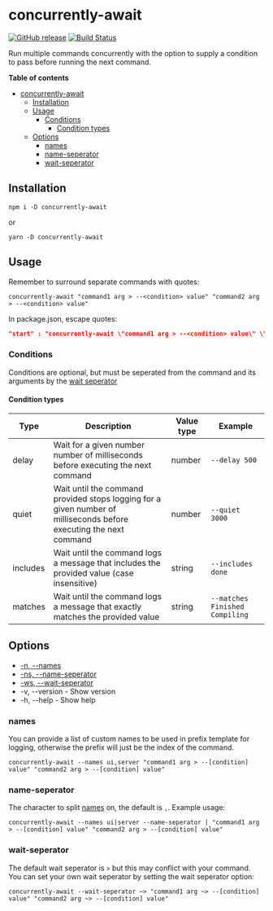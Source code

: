 # concurrently-await

[![GitHub release](https://img.shields.io/github/release/bameyrick/concurrently-await.svg)](https://github.com/bameyrick/concurrently-await/releases)
[![Build Status](https://travis-ci.com/bameyrick/concurrently-await.svg?branch=master)](https://travis-ci.com/bameyrick/concurrently-await)

Run multiple commands concurrently with the option to supply a condition to pass before running the next command.

**Table of contents**

- [concurrently-await](#concurrently-await)
  - [Installation](#installation)
  - [Usage](#usage)
    - [Conditions](#conditions)
      - [Condition types](#condition-types)
  - [Options](#options)
    - [names](#names)
    - [name-seperator](#name-seperator)
    - [wait-seperator](#wait-seperator)

## Installation

```
npm i -D concurrently-await
```

or

```
yarn -D concurrently-await
```

## Usage

Remember to surround separate commands with quotes:

```
concurrently-await "command1 arg > --<condition> value" "command2 arg > --<condition> value"
```

In package.json, escape quotes:

```json
"start" : "concurrently-await \"command1 arg > --<condition> value\" \"command2 arg > --<condition> value\""
```

### Conditions

Conditions are optional, but must be seperated from the command and its arguments by the [wait seperator](#wait-seperator)

#### Condition types

| Type     | Description                                                                                                        | Value type | Example                        |
| -------- | ------------------------------------------------------------------------------------------------------------------ | ---------- | ------------------------------ |
| delay    | Wait for a given number number of milliseconds before executing the next command                                   | number     | `--delay 500`                  |
| quiet    | Wait until the command provided stops logging for a given number of milliseconds before executing the next command | number     | `--quiet 3000`                 |
| includes | Wait until the command logs a message that includes the provided value (case insensitive)                          | string     | `--includes done`              |
| matches  | Wait until the command logs a message that exactly matches the provided value                                      | string     | `--matches Finished Compiling` |

## Options

- [-n, --names](#names)
- [-ns, --name-seperator](#name-seperator)
- [-ws, --wait-seperator](#wait-seperator)
- -v, --version - Show version
- -h, --help - Show help

### names

You can provide a list of custom names to be used in prefix template for logging, otherwise the prefix will just be the index of the command.

```
concurrently-await --names ui,server "command1 arg > --[condition] value" "command2 arg > --[condition] value"
```

### name-seperator

The character to split [names](#names) on, the default is `,`. Example usage:

```
concurrently-await --names ui|server --name-seperator | "command1 arg > --[condition] value" "command2 arg > --[condition] value"
```

### wait-seperator

The default wait seperator is `>` but this may conflict with your command. You can set your own wait seperator by setting the wait seperator option:

```
concurrently-await --wait-seperator ~> "command1 arg ~> --[condition] value" "command2 arg ~> --[condition] value"
```
